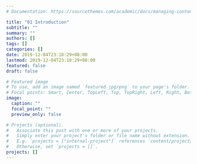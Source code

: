 ```yaml
---
# Documentation: https://sourcethemes.com/academic/docs/managing-content/

title: "01 Introduction"
subtitle: ""
summary: ""
authors: []
tags: []
categories: []
date: 2019-12-04T23:18:29+08:00
lastmod: 2019-12-04T23:18:29+08:00
featured: false
draft: false

# Featured image
# To use, add an image named `featured.jpg/png` to your page's folder.
# Focal points: Smart, Center, TopLeft, Top, TopRight, Left, Right, BottomLeft, Bottom, BottomRight.
image:
  caption: ""
  focal_point: ""
  preview_only: false

# Projects (optional).
#   Associate this post with one or more of your projects.
#   Simply enter your project's folder or file name without extension.
#   E.g. `projects = ["internal-project"]` references `content/project/deep-learning/index.md`.
#   Otherwise, set `projects = []`.
projects: []
---
```

